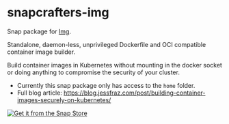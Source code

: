 # snapcrafters-img

Snap package for [Img](https://github.com/genuinetools/img).

Standalone, daemon-less, unprivileged Dockerfile and OCI compatible container image builder.

Build container images in Kubernetes without mounting in the docker socket or doing anything to compromise the security of your cluster.

- Currently this snap package only has access to the `home` folder.
- Full blog article: https://blog.jessfraz.com/post/building-container-images-securely-on-kubernetes/

[![Get it from the Snap Store](https://snapcraft.io/static/images/badges/en/snap-store-black.svg)](https://snapcraft.io/img)